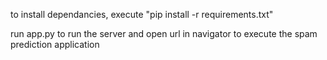 to install dependancies, execute "pip install -r requirements.txt"


run app.py to run the server and open url in navigator to execute the spam prediction application
